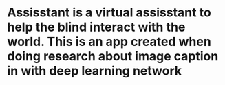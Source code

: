 # Assisstant is a virtual assisstant to help the blind interact with the world. This is an app created when doing research about image caption in with deep learning network
